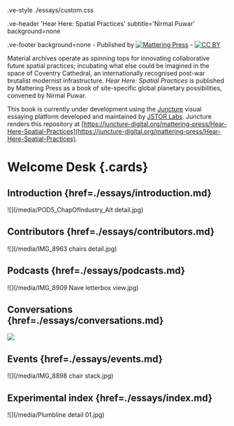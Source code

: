 .ve-style ./essays/custom.css

.ve-header 'Hear Here: Spatial Practices' subtitle='Nirmal Puwar' background=none

.ve-footer background=none
    - Published by [![Mattering Press](https://www.matteringpress.org/wp-content/themes/matteringpress/img/mattering-press.png)](https://www.matteringpress.org/)
    - [![CC BY](https://licensebuttons.net/l/by/4.0/88x31.png)](https://creativecommons.org/licenses/by/4.0/)

Material archives operate as spinning tops for innovating collaborative future spatial practices; incubating what else could be imagined in the space of Coventry Cathedral, an internationally recognised post-war brutalist modernist infrastructure. *Hear Here: Spatial Practices* is published by Mattering Press as a book of site-specific global planetary possibilities, convened by Nirmal Puwar.

This book is currently under development using the [Juncture](https://www.juncture-digital.org/) visual essaying platform developed and maintained by [JSTOR Labs](https://labs.jstor.org/). Juncture renders this repository at [https://juncture-digital.org/mattering-press/Hear-Here-Spatial-Practices](https://juncture-digital.org/mattering-press/Hear-Here-Spatial-Practices).

# Welcome Desk {.cards}

## Introduction {href=./essays/introduction.md}

![](/media/POD5_ChapOfIndustry_Alt detail.jpg)

## Contributors {href=./essays/contributors.md}

![](/media/IMG_8963 chairs detail.jpg)

## Podcasts {href=./essays/podcasts.md}

![](/media/IMG_8909 Nave letterbox view.jpg)

## Conversations {href=./essays/conversations.md}

![](/media/Chair_CU.jpg)

## Events {href=./essays/events.md}

![](/media/IMG_8898 chair stack.jpg)

## Experimental index {href=./essays/index.md}

![](/media/Plumbline detail 01.jpg)